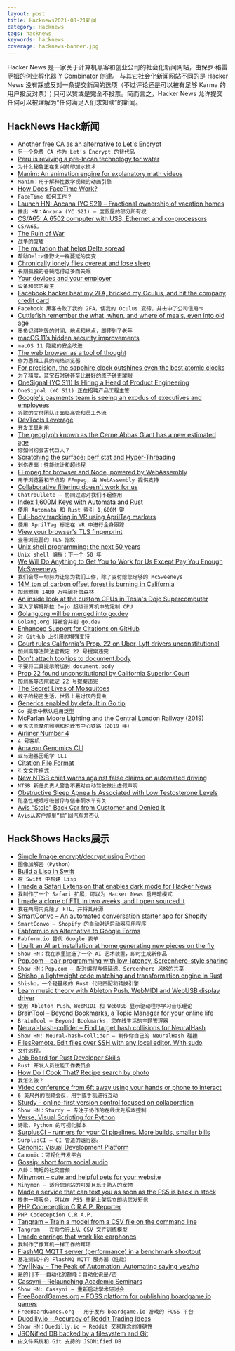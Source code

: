 ```yaml
---
layout: post
title: Hacknews2021-08-21新闻
category: Hacknews
tags: hacknews
keywords: hacknews
coverage: hacknews-banner.jpg
---
```


Hacker News 是一家关于计算机黑客和创业公司的社会化新闻网站，由保罗·格雷厄姆的创业孵化器 Y Combinator 创建。
与其它社会化新闻网站不同的是 Hacker News 没有踩或反对一条提交新闻的选项（不过评论还是可以被有足够 Karma 的用户投反对票）；只可以赞或是完全不投票。简而言之，Hacker News 允许提交任何可以被理解为“任何满足人们求知欲”的新闻。

## HackNews Hack新闻


- [Another free CA as an alternative to Let's Encrypt](https://scotthelme.co.uk/heres-another-free-ca-as-an-alternative-to-lets-encrypt/)
- `另一个免费 CA 作为 Let's Encrypt 的替代品`
- [Peru is reviving a pre-Incan technology for water](https://www.bbc.com/future/article/20210510-perus-urgent-search-for-slow-water)
- `为什么秘鲁正在复兴前印加水技术`
- [Manim: An animation engine for explanatory math videos](https://github.com/ManimCommunity/manim)
- `Manim：用于解释性数学视频的动画引擎`
- [How Does FaceTime Work?](https://matduggan.com/how-does-facetime-work/)
- `FaceTime 如何工作？`
- [Launch HN: Ancana (YC S21) – Fractional ownership of vacation homes](item?id=28247379)
- `推出 HN：Ancana (YC S21) – 度假屋的部分所有权`
- [CS/A65: A 6502 computer with USB, Ethernet and co-processors](http://www.6502.org/users/andre/csa/index.html)
- `CS/A65。`
- [The Ruin of War](https://acoup.blog/2021/08/20/collections-teaching-paradox-victoria-ii-part-ii-the-ruin-of-war/)
- `战争的废墟`
- [The mutation that helps Delta spread](https://www.nature.com/articles/d41586-021-02275-2)
- `帮助Delta像野火一样蔓延的突变`
- [Chronically lonely flies overeat and lose sleep](https://www.nature.com/articles/d41586-021-02194-2)
- `长期孤独的苍蝇吃得过多而失眠`
- [Your devices and your employer](https://rachelbythebay.com/w/2021/08/20/phones/)
- `设备和您的雇主`
- [Facebook hacker beat my 2FA, bricked my Oculus, and hit the company credit card](https://codewriteplay.com/2021/08/20/a-facebook-hacker-beat-my-2fa-bricked-my-oculus-quest-and-hit-the-company-credit-card/)
- `Facebook 黑客击败了我的 2FA，使我的 Oculus 变砖，并击中了公司信用卡`
- [Cuttlefish remember the what, when, and where of meals, even into old age](https://arstechnica.com/science/2021/08/cuttlefish-remember-the-what-when-and-where-of-meals-even-into-old-age/)
- `墨鱼记得吃饭的时间、地点和地点，即使到了老年`
- [macOS 11’s hidden security improvements](https://blog.malwarebytes.com/mac/2021/08/macos-11s-hidden-security-improvements/)
- `macOS 11 隐藏的安全改进`
- [The web browser as a tool of thought](https://thesephist.com/posts/browser/)
- `作为思维工具的网络浏览器`
- [For precision, the sapphire clock outshines even the best atomic clocks](https://spectrum.ieee.org/for-precision-the-sapphire-clock-outshines-even-the-best-atomic-clocks)
- `为了精度，蓝宝石时钟甚至比最好的原子钟更耀眼`
- [OneSignal (YC S11) Is Hiring a Head of Product Engineering](https://onesignal.com/careers/5accd5c2-4a81-45ca-9813-701cae3cbec4)
- `OneSignal (YC S11) 正在招聘产品工程主管`
- [Google's payments team is seeing an exodus of executives and employees](https://www.businessinsider.com/google-pay-payments-team-seeing-executive-exodus-turnover-caesar-sengupta-2021-8)
- `谷歌的支付团队正面临高管和员工外流`
- [DevTools Leverage](https://explog.in/notes/devtools/leverage.html)
- `开发工具利用`
- [The geoglyph known as the Cerne Abbas Giant has a new estimated age](https://www.atlasobscura.com/articles/cerne-abbas-giant-geoglyph)
- `你如何约会古代巨人？`
- [Scratching the surface: perf stat and Hyper-Threading](https://www.uninformativ.de/blog/postings/2021-08-19/0/POSTING-en.html)
- `划伤表面：性能统计和超线程`
- [FFmpeg for browser and Node, powered by WebAssembly](https://ffmpegwasm.netlify.app/)
- `用于浏览器和节点的 FFmpeg，由 WebAssembly 提供支持`
- [Collaborative filtering doesn't work for us](https://about.chatroulette.com/posts/better-match-making-part-1/)
- `Chatroullete – 协同过滤对我们不起作用`
- [Index 1,600M Keys with Automata and Rust](https://blog.burntsushi.net/transducers/)
- `使用 Automata 和 Rust 索引 1,600M 键`
- [Full-body tracking in VR using AprilTag markers](https://github.com/ju1ce/April-Tag-VR-FullBody-Tracker)
- `使用 AprilTag 标记在 VR 中进行全身跟踪`
- [View your browser's TLS fingerprint](https://tlsfingerprint.io/)
- `查看浏览器的 TLS 指纹`
- [Unix shell programming: the next 50 years](https://dl.acm.org/doi/10.1145/3458336.3465294)
- `Unix shell 编程：下一个 50 年`
- [We Will Do Anything to Get You to Work for Us Except Pay You Enough McSweeneys](https://www.mcsweeneys.net/articles/we-will-do-anything-to-get-you-to-work-for-us-except-pay-you-enough)
- `我们会尽一切努力让您为我们工作，除了支付给您足够的 McSweeneys`
- [14M ton of carbon offset forest is burning in California](https://twitter.com/BodieCabiyo/status/1427683107788845056)
- `加州燃烧 1400 万吨碳补偿森林`
- [An inside look at the custom CPUs in Tesla's Dojo Supercomputer](https://semianalysis.com/tesla-dojo-ai-super-computer-unique-packaging-and-chip-design-allow-an-order-magnitude-advantage-over-competing-ai-hardware/)
- `深入了解特斯拉 Dojo 超级计算机中的定制 CPU`
- [Golang.org will be merged into go.dev](https://go.dev/blog/tidy-web)
- `Golang.org 将被合并到 go.dev`
- [Enhanced Support for Citations on GitHub](https://github.blog/2021-08-19-enhanced-support-citations-github/)
- `对 GitHub 上引用的增强支持`
- [Court rules California's Prop. 22 on Uber, Lyft drivers unconstitutional](https://www.sacbee.com/news/politics-government/capitol-alert/article253647838.html)
- `加州高等法院法官裁定 22 号提案违宪`
- [Don't attach tooltips to document.body](https://atfzl.com/don-t-attach-tooltips-to-document-body)
- `不要将工具提示附加到 document.body`
- [Prop 22 found unconstitutional by California Superior Court](https://twitter.com/veenadubal/status/1428873686212173826)
- `加州高等法院裁定 22 号提案违宪`
- [The Secret Lives of Mosquitoes](https://www.smithsonianmag.com/blogs/national-museum-of-natural-history/2021/08/19/secret-life-worlds-most-hated-insect/)
- `蚊子的秘密生活，世界上最讨厌的昆虫`
- [Generics enabled by default in Go tip](https://go-review.googlesource.com/c/go/+/343732/)
- `Go 提示中默认启用泛型`
- [McFarlan Moore Lighting and the Central London Railway (2019)](https://machorne.wordpress.com/2019/04/28/mcfarlan-moore-lighting-and-the-central-london-railway/)
- `麦克法兰摩尔照明和伦敦市中心铁路（2019 年）`
- [Airliner Number 4](https://en.wikipedia.org/wiki/Airliner_Number_4)
- `4 号客机`
- [Amazon Genomics CLI](https://aws.amazon.com/blogs/industries/announcing-amazon-genomics-cli-preview/)
- `亚马逊基因组学 CLI`
- [Citation File Format](https://citation-file-format.github.io/)
- `引文文件格式`
- [New NTSB chief warns against false claims on automated driving](https://www.autonews.com/regulation-safety/new-ntsb-chief-warns-against-false-claims-automated-driving)
- `NTSB 新任负责人警告不要对自动驾驶做出虚假声明`
- [Obstructive Sleep Apnea Is Associated with Low Testosterone Levels](https://www.ncbi.nlm.nih.gov/pmc/articles/PMC8350060/)
- `阻塞性睡眠呼吸暂停与低睾酮水平有关`
- [Avis “Stole” Back Car from Customer and Denied It](https://twitter.com/tarikhcampbell/status/1428707006412640271)
- `Avis从客户那里“偷”回汽车并否认`


## HackShows Hacks展示

- [ Simple Image encrypt/decrypt using Python](https://github.com/s3nh/img-cryptor)
- `图像加解密（Python）`
- [ Build a Lisp in Swift](https://github.com/codr7/swifties-repl)
- `在 Swift 中构建 Lisp`
- [ I made a Safari Extension that enables dark mode for Hacker News](https://apps.apple.com/us/app/hndark/id1581606268?mt=12)
- `我制作了一个 Safari 扩展，可以为 Hacker News 启用暗模式`
- [ I made a clone of FTL in two weeks, and I open sourced it](https://github.com/Garfounkel/A-Leaf-In-Space)
- `我在两周内克隆了 FTL，并将其开源`
- [ SmartConvo – An automated conversation starter app for Shopify](https://smartconvo.user.com/b/)
- `SmartConvo – Shopify 的自动对话启动器应用程序`
- [ Fabform.io an Alternative to Google Forms](item?id=28219768)
- `Fabform.io 替代 Google 表单`
- [ I built an AI art installation at home generating new pieces on the fly](https://github.com/maxvfischer/DIY-ai-art)
- `Show HN：我在家里建造了一个 AI 艺术装置，即时生成新作品`
- [ Pop.com – pair programming with low-latency, Screenhero-style sharing](https://pop.com/home)
- `Show HN：Pop.com – 配对编程与低延迟、Screenhero 风格的共享`
- [ Shisho, a lightweight code matching and transformation engine in Rust](https://github.com/flatt-security/shisho)
- `Shisho，一个轻量级的 Rust 代码匹配和转换引擎`
- [ Learn music theory with Ableton Push, WebMIDI and WebUSB display driver](https://github.com/greyivy/learn-push2-with-svelte)
- `使用 Ableton Push、WebMIDI 和 WebUSB 显示驱动程序学习音乐理论`
- [ BrainTool – Beyond Bookmarks, a Topic Manager for your online life](item?id=28223893)
- `BrainTool – Beyond Bookmarks，您在线生活的主题管理器`
- [ Neural-hash-collider – Find target hash collisions for NeuralHash](https://github.com/anishathalye/neural-hash-collider)
- `Show HN: Neural-hash-collider – 制作你自己的 NeuralHash 碰撞`
- [ FilesRemote. Edit files over SSH with any local editor. With sudo](https://github.com/allanrbo/filesremote)
- `文件远程。`
- [ Job Board for Rust Developer Skills](https://rustjob.xyz/)
- `Rust 开发人员技能工作委员会`
- [ How Do I Cook That? Recipe search by photo](https://share.streamlit.io/pinecone-io/playground/recipe_search_demo/src/server.py)
- `我怎么做？`
- [ Video conference from 6ft away using your hands or phone to interact](https://www.wakasaba.com/)
- `6 英尺外的视频会议，用手或手机进行互动`
- [ Sturdy – online-first version control focused on collaboration](https://getsturdy.com/)
- `Show HN：Sturdy – 专注于协作的在线优先版本控制`
- [ Verse, Visual Scripting for Python](https://www.reddit.com/r/Python/comments/p5xq1o/verse_visual_scripting_tool_for_python/)
- `诗歌，Python 的可视化脚本`
- [ SurplusCI – runners for your CI pipelines. More builds, smaller bills](https://surplusci.com)
- `SurplusCI – CI 管道的运行器。`
- [ Canonic: Visual Development Platform](https://www.canonic.dev/)
- `Canonic：可视化开发平台`
- [ Gossip: short form social audio](https://thegossip.app/download)
- `八卦：简短的社交音频`
- [ Minymon – cute and helpful pets for your website](https://www.minymon.com/)
- `Minymon – 适合您网站的可爱且乐于助人的宠物`
- [ Made a service that can text you as soon as the PS5 is back in stock](https://mailchi.mp/726dc8ac364f/ps5tracker)
- `提供一项服务，可以在 PS5 重新上架后立即给您发短信`
- [ PHP Codeception C.R.A.P. Reporter](https://github.com/nebbia-fitness/codecept-coverage-reporter)
- `PHP Codeception C.R.A.P.`
- [ Tangram – Train a model from a CSV file on the command line](https://www.tangram.dev)
- `Tangram – 在命令行上从 CSV 文件训练模型`
- [ I made earrings that work like earphones](https://tiktok.com/@peripherii)
- `我制作了像耳机一样工作的耳环`
- [ FlashMQ MQTT server (performance) in a benchmark shootout](https://www.youtube.com/watch?v=vZWLitdCkJQ)
- `基准测试中的 FlashMQ MQTT 服务器（性能）`
- [ Yay||Nay – The Peak of Automation: Automating saying yes/no](https://yay.ornay.net/)
- `是的||不——自动化的巅峰：自动化说是/否`
- [ Cassyni – Relaunching Academic Seminars](item?id=28246837)
- `Show HN: Cassyni – 重新启动学术研讨会`
- [ FreeBoardGames.org – FOSS platform for publishing boardgame.io games](item?id=28249468)
- `FreeBoardGames.org – 用于发布 boardgame.io 游戏的 FOSS 平台`
- [ Duedilly.io – Accuracy of Reddit Trading Ideas](http://duedilly.io/)
- `Show HN：Duedilly.io – Reddit 交易理念的准确性`
- [ JSONified DB backed by a filesystem and Git](https://git@github.com/i5ik/sirdb)
- `由文件系统和 Git 支持的 JSONified DB`

